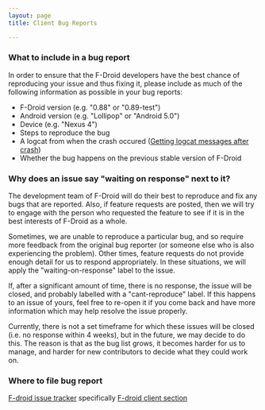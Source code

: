 ```yaml
---
layout: page
title: Client Bug Reports

---
```


### What to include in a bug report

In order to ensure that the F-Droid developers have the best chance of reproducing your issue and thus fixing it, please include as much of the following information as possible in your bug reports:

* F-Droid version (e.g. "0.88" or "0.89-test")
* Android version (e.g. "Lollipop" or "Android 5.0")
* Device (e.g. "Nexus 4")
* Steps to reproduce the bug
* A logcat from when the crash occured ([Getting logcat messages after crash](../Getting_logcat_messages_after_crash))
* Whether the bug happens on the previous stable version of F-Droid


### Why does an issue say "waiting on response" next to it?

The development team of F-Droid will do their best to reproduce and fix any bugs that are reported. Also, if feature requests are posted, then we will try to engage with the person who requested the feature to see if it is in the best interests of F-Droid as a whole.

Sometimes, we are unable to reproduce a particular bug, and so require more feedback from the original bug reporter (or someone else who is also experiencing the problem). Other times, feature requests do not provide enough detail for us to respond appropriately. In these situations, we will apply the "waiting-on-response" label to the issue.

If, after a significant amount of time, there is no response, the issue will be closed, and probably labelled with a "cant-reproduce" label. If this happens to an issue of yours, feel free to re-open it if you come back and have more information which may help resolve the issue properly.

Currently, there is not a set timeframe for which these issues will be closed (i.e. no response within 4 weeks), but in the future, we may decide to do this. The reason is that as the bug list grows, it becomes harder for us to manage, and harder for new contributors to decide what they could work on.


### Where to file bug report

[F-droid issue tracker](https://f-droid.org/issues/) specifically [F-droid client section](https://gitlab.com/fdroid/fdroidclient/issues)
